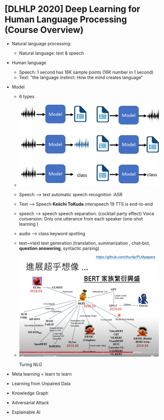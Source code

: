 # [DLHLP 2020] Deep Learning for Human Language Processing (Course Overview)

* Natural language processing:

  * Natural language: text &  speech

* Human language 

  * Speech: 1 second has 16K sample points (16K number in 1 second)
  * Text: "the language instinct: How the mind creates language"

* Model

  * 6 types

  * ![image-20211218061247135](./screenshot/image-20211218061247135.png)

  * Speech --> text  automatic speech recognition :ASR

  * Text --> Speech **Keiichi ToKuda** interspeech 19 TTS is end-to-end

  * speech --> speech speech separation: (cocktail party effect) 
    Voice conversion: Only one utterance from each speaker (one-shot learning  )

  * audio --> class keyword spotting

  * text-->text text generation (translation, summarization , chat-bot, **question answering**, syntactic parsing)

  * ![image-20211218063539182](./screenshot/image-20211218063539182.png)

    Turing NLG

* Meta learning  = learn to learn
* Learning from Unpaired Data
* Knowledge Graph
* Adversarial Attack
* Explainable AI



